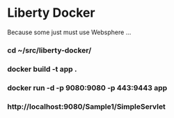 Liberty Docker
==============

Because some just must use Websphere ...

### cd ~/src/liberty-docker/

### docker build -t app .

### docker run -d -p 9080:9080 -p 443:9443 app

### http://localhost:9080/Sample1/SimpleServlet
